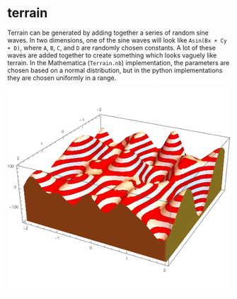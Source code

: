 # terrain

Terrain can be generated by adding together a series of random sine waves. In two dimensions, one of the sine waves will look like `Asin(Bx + Cy + D)`, where `A`, `B`, `C`, and `D` are randomly chosen constants. A lot of these waves are added together to create something which looks vaguely like terrain. In the Mathematica (`Terrain.nb`) implementation, the parameters are chosen based on a normal distribution, but in the python implementations they are chosen uniformly in a range.

![](img.png)
